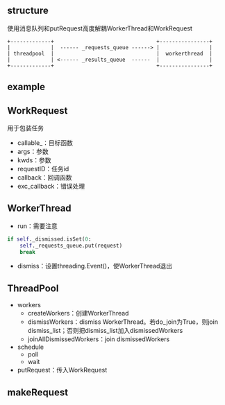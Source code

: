 ## structure

使用消息队列和putRequest高度解耦WorkerThread和WorkRequest

```
+-------------+                                 +----------------+
|             |  ------ _requests_queue ------> |                |
| threadpool  |                                 |  workerthread  |
|             | <------ _results_queue  ------  |                |
+-------------+                                 +----------------+
```

## example

## WorkRequest

用于包装任务

- callable_：目标函数
- args：参数
- kwds：参数
- requestID：任务id
- callback：回调函数
- exc_callback：错误处理

## WorkerThread

- run：需要注意
```python
if self._dismissed.isSet(0:
    self._requests_queue.put(request)
    break
```
- dismiss：设置threading.Event()，使WorkerThread退出

## ThreadPool

- workers
  - createWorkers：创建WorkerThread
  - dismissWorkers：dismiss WorkerThread。若do_join为True，则join dismiss_list；否则把dismiss_list加入dismissedWorkers
  - joinAllDismissedWorkers：join dismissedWorkers
- schedule
  - poll
  - wait
- putRequest：传入WorkRequest

## makeRequest